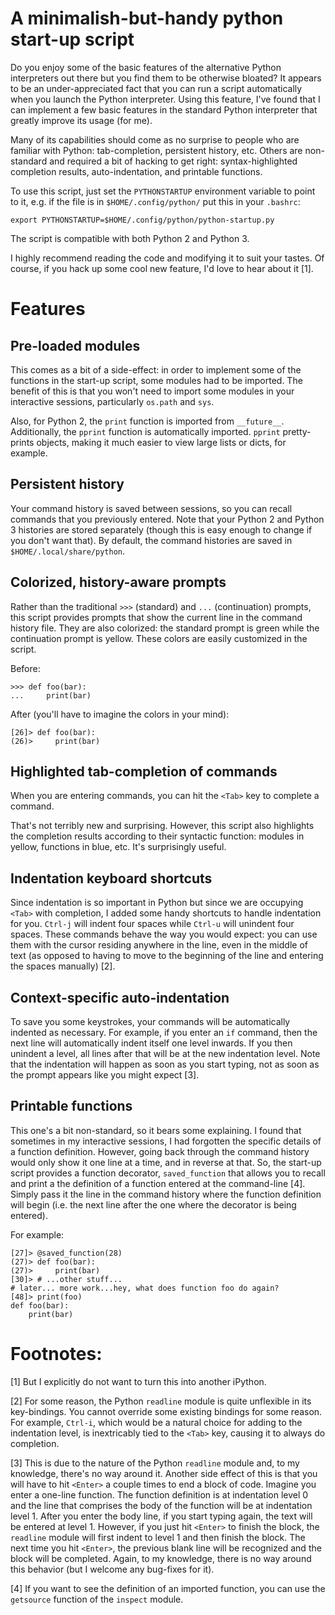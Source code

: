 <!-- 
 !-- README.md ---
 !-- 
 !-- Copyright (C) 2014 Brandon Invergo <brandon@invergo.net>
 !-- 
 !-- Author: Brandon Invergo <brandon@invergo.net>
 !-- 
 !-- This program is free software; you can redistribute it and/or
 !-- modify it under the terms of the GNU General Public License
 !-- as published by the Free Software Foundation; either version 3
 !-- of the License, or (at your option) any later version.
 !-- 
 !-- This program is distributed in the hope that it will be useful,
 !-- but WITHOUT ANY WARRANTY; without even the implied warranty of
 !-- MERCHANTABILITY or FITNESS FOR A PARTICULAR PURPOSE.  See the
 !-- GNU General Public License for more details.
 !-- 
 !-- You should have received a copy of the GNU General Public License
 !-- along with this program. If not, see <http://www.gnu.org/licenses/>.
  -->

# A minimalish-but-handy python start-up script

Do you enjoy some of the basic features of the alternative Python
interpreters out there but you find them to be otherwise bloated?  It
appears to be an under-appreciated fact that you can run a script
automatically when you launch the Python interpreter.  Using this
feature, I've found that I can implement a few basic features in the
standard Python interpreter that greatly improve its usage (for me).

Many of its capabilities should come as no surprise to people who are
familiar with Python: tab-completion, persistent history, etc.  Others
are non-standard and required a bit of hacking to get right:
syntax-highlighted completion results, auto-indentation, and printable
functions. 

To use this script, just set the `PYTHONSTARTUP` environment variable
to point to it, e.g. if the file is in `$HOME/.config/python/` put
this in your `.bashrc`:

    export PYTHONSTARTUP=$HOME/.config/python/python-startup.py

The script is compatible with both Python 2 and Python 3.

I highly recommend reading the code and modifying it to suit your
tastes.  Of course, if you hack up some cool new feature, I'd love to
hear about it [1].

# Features

## Pre-loaded modules

This comes as a bit of a side-effect: in order to implement some of
the functions in the start-up script, some modules had to be imported.
The benefit of this is that you won't need to import some modules in
your interactive sessions,
particularly `os.path` and `sys`.

Also, for Python 2, the `print` function is imported from
`__future__`.  Additionally, the `pprint` function is automatically
imported.  `pprint` pretty-prints objects, making it much easier to
view large lists or dicts, for example.

## Persistent history

Your command history is saved between sessions, so you can recall
commands that you previously entered.  Note that your Python 2 and
Python 3 histories are stored separately (though this is easy enough
to change if you don't want that).  By default, the command histories
are saved in `$HOME/.local/share/python`.

## Colorized, history-aware prompts

Rather than the traditional `>>>` (standard) and `...` (continuation)
prompts, this script provides prompts that show the current line in
the command history file.  They are also colorized: the standard
prompt is green while the continuation prompt is yellow.  These colors
are easily customized in the script.

Before:

    >>> def foo(bar):
    ...     print(bar)

After (you'll have to imagine the colors in your mind):

    [26]> def foo(bar):
    (26)>     print(bar)

## Highlighted tab-completion of commands

When you are entering commands, you can hit the `<Tab>` key to
complete a command.

That's not terribly new and surprising.  However, this script also
highlights the completion results according to their syntactic
function: modules in yellow, functions in blue, etc.  It's
surprisingly useful.

## Indentation keyboard shortcuts

Since indentation is so important in Python but since we are occupying
`<Tab>` with completion, I added some handy shortcuts to handle
indentation for you.  `Ctrl-j` will indent four spaces while `Ctrl-u`
will unindent four spaces.  These commands behave the way you would
expect: you can use them  with the cursor residing anywhere in the
line, even in the middle of text (as opposed to having to move to the
beginning of the line and entering the spaces manually) [2].

## Context-specific auto-indentation

To save you some keystrokes, your commands will be automatically
indented as necessary.  For example, if you enter an `if` command,
then the next line will automatically indent itself one level
inwards.  If you then unindent a level, all lines after that will be
at the new indentation level. Note that the indentation will happen as
soon as you start typing, not as soon as the prompt appears like you
might expect [3].

## Printable functions

This one's a bit non-standard, so it bears some explaining.  I found
that sometimes in my interactive sessions, I had forgotten the
specific details of a function definition.  However, going back
through the command history would only show it one line at a time, and
in reverse at that.  So, the start-up script provides a function
decorator, `saved_function` that allows you to recall and print a the
definition of a function entered at the command-line [4].  Simply pass
it the line in the command history where the function definition will
begin (i.e. the next line after the one where the decorator is being
entered).

For example:

    [27]> @saved_function(28)
    (27)> def foo(bar):
    (27)>     print(bar)
    [30]> # ...other stuff...
    # later... more work...hey, what does function foo do again?
    [48]> print(foo)
    def foo(bar):
        print(bar)

# Footnotes: 

[1]  But I explicitly do not want to turn this into another iPython.

[2]  For some reason, the Python `readline` module is quite unflexible
in its key-bindings.  You cannot override some existing bindings for
some reason.  For example, `Ctrl-i`, which would be a natural choice
for adding to the indentation level, is inextricably tied to the
`<Tab>` key, causing it to always do completion.

[3]  This is due to the nature of the Python `readline` module and, to
my knowledge, there's no way around it.  Another side effect of this
is that you will have to hit `<Enter>` a couple times to end a block
of code.  Imagine you enter a one-line function.  The function
definition is at indentation level 0 and the line that comprises the
body of the function will be at indentation level 1.  After you enter
the body line, if you start typing again, the text will be entered at
level 1.  However, if you just hit `<Enter>` to finish the block, the
`readline` module will first indent to level 1 and then finish the
block.  The next time you hit `<Enter>`, the previous blank line will
be recognized and the block will be completed.  Again, to my
knowledge, there is no way around this behavior (but I welcome any
bug-fixes for it).

[4]  If you want to see the definition of an imported function, you can
use the `getsource` function of the `inspect` module.
